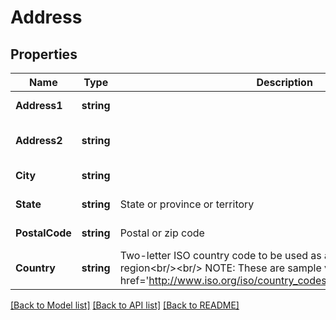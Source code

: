 # Address

## Properties
Name | Type | Description | Notes
------------ | ------------- | ------------- | -------------
**Address1** | **string** |  | [default to null]
**Address2** | **string** |  | [optional] [default to null]
**City** | **string** |  | [default to null]
**State** | **string** | State or province or territory | [default to null]
**PostalCode** | **string** | Postal or zip code | [default to null]
**Country** | **string** | Two-letter ISO country code to be used as a hint for target region&lt;br/&gt;&lt;br/&gt; NOTE: These are sample values, there are many &lt;a href&#x3D;&#39;http://www.iso.org/iso/country_codes.htm&#39;&gt;more&lt;/a&gt; | [default to null]

[[Back to Model list]](../README.md#documentation-for-models) [[Back to API list]](../README.md#documentation-for-api-endpoints) [[Back to README]](../README.md)


